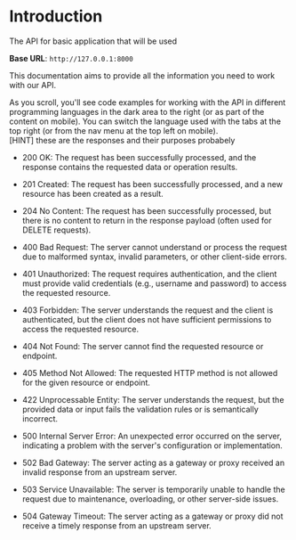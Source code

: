 # Introduction

The API for basic application that will be used

<aside>
    <strong>Base URL</strong>: <code>http://127.0.0.1:8000</code>
</aside>

This documentation aims to provide all the information you need to work with our API.

<aside>As you scroll, you'll see code examples for working with the API in different programming languages in the dark area to the right (or as part of the content on mobile).
You can switch the language used with the tabs at the top right (or from the nav menu at the top left on mobile).</aside>
[HINT] these are the responses and their purposes probabely

* 200 OK: The request has been successfully processed, and the response contains the requested data or operation results.

* 201 Created: The request has been successfully processed, and a new resource has been created as a result.

* 204 No Content: The request has been successfully processed, but there is no content to return in the response payload (often used for DELETE requests).

* 400 Bad Request: The server cannot understand or process the request due to malformed syntax, invalid parameters, or other client-side errors.

* 401 Unauthorized: The request requires authentication, and the client must provide valid credentials (e.g., username and password) to access the requested resource.

* 403 Forbidden: The server understands the request and the client is authenticated, but the client does not have sufficient permissions to access the requested resource.

* 404 Not Found: The server cannot find the requested resource or endpoint.

* 405 Method Not Allowed: The requested HTTP method is not allowed for the given resource or endpoint.

* 422 Unprocessable Entity: The server understands the request, but the provided data or input fails the validation rules or is semantically incorrect.

* 500 Internal Server Error: An unexpected error occurred on the server, indicating a problem with the server's configuration or implementation.

* 502 Bad Gateway: The server acting as a gateway or proxy received an invalid response from an upstream server.

* 503 Service Unavailable: The server is temporarily unable to handle the request due to maintenance, overloading, or other server-side issues.

* 504 Gateway Timeout: The server acting as a gateway or proxy did not receive a timely response from an upstream server.

